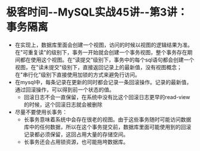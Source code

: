 # 极客时间--MySQL实战45讲--第3讲：事务隔离

* 在实现上，数据库里面会创建一个视图，访问的时候以视图的逻辑结果为准。在"可重复读"的级别下，事务一开始就会创建一个事务视图，整个事务存在期间都在使用这个视图。在“读提交”级别下，事务中的每个sql语句都会创建一个视图，在"读未提交"级别下，直接返回记录上的最新值，没有视图概念；在"串行化"级别下直接使用加锁的方式来避免行访问。
* 在mysql中，每条记录在更新的同时都会记录一条回滚操作。记录的最新值，通过回滚操作，可以得到前一个状态的值。
    - 回滚日志不会一直保留，在系统中没有比这个回滚日志更早的read-view的时候，这个回滚日志就会被删除
* 尽量不要使用长事务：
    - 长事务意味着系统中会存在很老的视图。由于这些事务随时可能访问数据库中的任何数据，所以在这个事务提交前，数据库里面可能使用到的回滚记录都必须保留，这回占用大量的存储空间。
    - 长事务还会占用锁资源，也可能拖垮数据库。
